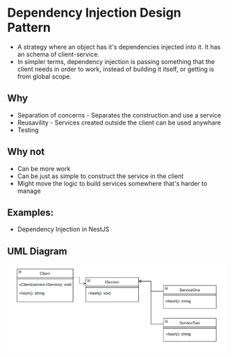 # Dependency Injection Design Pattern

  * A strategy where an object has it's dependencies injected into it. It has an schema of client-service.
  * In simpler terms, dependency injection is passing something that the client needs in order to work, instead of building it itself, or getting is from global scope.



## Why
  * Separation of concerns - Separates the construction and use a service
  * Reusavility - Services created outside the client can be used anywhare
  * Testing

## Why not
  * Can be more work
  * Can be just as simple to construct the service in the client
  * Might move the logic to build services somewhere that's harder to manage

## Examples:
  * Dependency Injection in NestJS

## UML Diagram
![diagram](https://github.com/FrancoAdN/design-patterns/blob/main/dependency-injection/dep-inj-uml.jpeg?raw=true)
